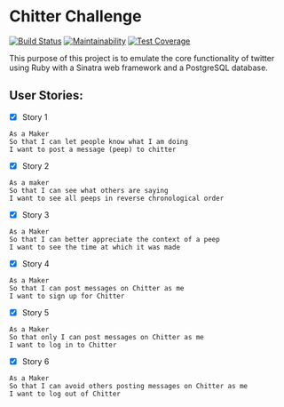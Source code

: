 Chitter Challenge
=================
[![Build Status](https://travis-ci.org/ad13380/chitter-challenge.svg?branch=master)](https://travis-ci.org/ad13380/chitter-challenge)
[![Maintainability](https://api.codeclimate.com/v1/badges/4b5f01d41b05890e8acc/maintainability)](https://codeclimate.com/github/ad13380/chitter-challenge/maintainability)
[![Test Coverage](https://api.codeclimate.com/v1/badges/4b5f01d41b05890e8acc/test_coverage)](https://codeclimate.com/github/ad13380/chitter-challenge/test_coverage)

This purpose of this project is to emulate the core functionality of twitter using Ruby with a Sinatra web framework and a PostgreSQL database.

User Stories:
-------

- [x] Story 1

```
As a Maker
So that I can let people know what I am doing  
I want to post a message (peep) to chitter
```

- [x] Story 2

```
As a maker
So that I can see what others are saying  
I want to see all peeps in reverse chronological order
```

- [x] Story 3 

```
As a Maker
So that I can better appreciate the context of a peep
I want to see the time at which it was made
```

- [x] Story 4 
```
As a Maker
So that I can post messages on Chitter as me
I want to sign up for Chitter
```

- [x] Story 5 
```
As a Maker
So that only I can post messages on Chitter as me
I want to log in to Chitter
```

- [x] Story 6 
```
As a Maker
So that I can avoid others posting messages on Chitter as me
I want to log out of Chitter
```



